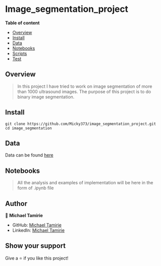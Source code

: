 # Image_segmentation_project

**Table of content**

- [Overview](#overview)
- [Install](#install)
- [Data](#data)
- [Notebooks](#notebooks)
- [Scripts](#scripts)
- [Test](#test)

## Overview

> In this project I have tried to work on image segmentation of more than 1000 ultrasound images.
> The purpose of this project is to do binary image segmentation.

## Install

```
git clone https://github.com/Micky373/image_segmentation_project.git
cd image_segmentation

```

## Data

Data can be found [here](https://drive.google.com/drive/folders/18TTRBZA9OqlJrvt3PAjYBtahKYI3KuTs?usp=sharing)

## Notebooks

> All the analysis and examples of implementation will be here in the form of .ipynb file

## Author

👤 **Michael Tamirie**

- GitHub: [Michael Tamirie](https://github.com/Micky373)
- LinkedIn: [Michael Tamirie](https://www.linkedin.com/in/michaeltamirie/)

## Show your support

Give a ⭐ if you like this project!